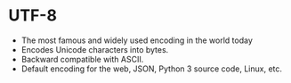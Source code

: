 # UTF-8

- The most famous and widely used encoding in the world today
- Encodes Unicode characters into bytes.
- Backward compatible with ASCII.
- Default encoding for the web, JSON, Python 3 source code, Linux, etc.
